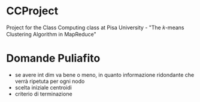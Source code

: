 # CCProject
Project for the Class Computing class at Pisa University - "The 𝑘-means Clustering Algorithm in MapReduce"

# Domande Puliafito
- se avere int dim va bene o meno, in quanto informazione ridondante che verrà ripetuta per ogni nodo
- scelta iniziale centroidi
- criterio di terminazione
